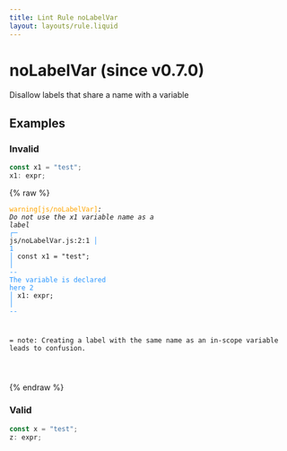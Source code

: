 ```yaml
---
title: Lint Rule noLabelVar
layout: layouts/rule.liquid
---
```


# noLabelVar (since v0.7.0)

Disallow labels that share a name with a variable

## Examples

### Invalid

```jsx
const x1 = "test";
x1: expr;
```

{% raw %}<pre class="language-text"><code class="language-text"><span style="color: Orange;">warning</span><span style="color: Orange;">[</span><span style="color: Orange;">js/noLabelVar</span><span style="color: Orange;">]</span><em>: </em><em>Do not use the </em><em><em>x1</em></em><em> variable name as a label</em>
  <span style="color: rgb(38, 148, 255);">┌</span><span style="color: rgb(38, 148, 255);">─</span> js/noLabelVar.js:2:1
  <span style="color: rgb(38, 148, 255);">│</span>
<span style="color: rgb(38, 148, 255);">1</span> <span style="color: rgb(38, 148, 255);">│</span> const x1 = &quot;test&quot;;
  <span style="color: rgb(38, 148, 255);">│</span>       <span style="color: rgb(38, 148, 255);">-</span><span style="color: rgb(38, 148, 255);">-</span> <span style="color: rgb(38, 148, 255);">The variable is declared here</span>
<span style="color: rgb(38, 148, 255);">2</span> <span style="color: rgb(38, 148, 255);">│</span> x1: expr;
  <span style="color: rgb(38, 148, 255);">│</span> <span style="color: rgb(38, 148, 255);">-</span><span style="color: rgb(38, 148, 255);">-</span>

=  note: Creating a label with the same name as an in-scope variable leads to confusion.

</code></pre>{% endraw %}

### Valid

```jsx
const x = "test";
z: expr;
```


